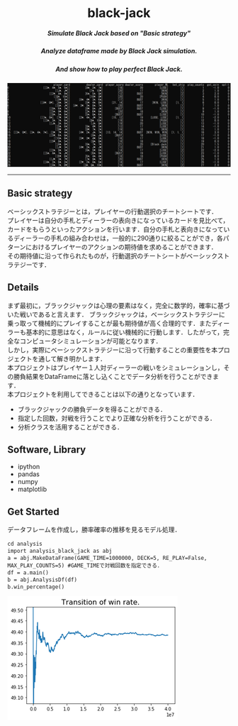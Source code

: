 # <div align="center">black-jack</div>
##### <div align="center">Simulate Black Jack based on "Basic strategy"</div>
##### <div align="center">Analyze dataframe made by Black Jack simulation.</div>
##### <div align="center">And show how to play perfect Black Jack.</div>
<div align="center">
<img src="./img/df.PNG">
</div>

---
## Basic strategy
ベーシックストラテジーとは，プレイヤーの行動選択のチートシートです．  
プレイヤーは自分の手札とディーラーの表向きになっているカードを見比べて，カードをもらうといったアクションを行います．自分の手札と表向きになっているディーラーの手札の組み合わせは，一般的に290通りに絞ることができ，各パターンにおけるプレイヤーのアクションの期待値を求めることができます．  
その期待値に沿って作られたものが，行動選択のチートシートがベーシックストラテジーです．

## Details
まず最初に，ブラックジャックは心理の要素はなく，完全に数学的，確率に基づいた戦いであると言えます．
ブラックジャックは，ベーシックストラテジーに乗っ取って機械的にプレイすることが最も期待値が高く合理的です．またディーラーも基本的に意思はなく，ルールに従い機械的に行動します．したがって，完全なコンピュータシミュレーションが可能となります．  
しかし，実際にベーシックストラテジーに沿って行動することの重要性を本プロジェクトを通して解き明かします．  
本プロジェクトはプレイヤー１人対ディーラーの戦いをシミュレーションし，その勝負結果をDataFrameに落とし込くことでデータ分析を行うことができます．  
本プロジェクトを利用してできることは以下の通りとなっています．
- ブラックジャックの勝負データを得ることができる．
- 指定した回数，対戦を行うことでより正確な分析を行うことができる．
- 分析クラスを活用することができる．

## Software, Library
- ipython
- pandas
- numpy
- matplotlib

## Get Started
データフレームを作成し，勝率確率の推移を見るモデル処理．

```
cd analysis
import analysis_black_jack as abj
a = abj.MakeDataFrame(GAME_TIME=1000000, DECK=5, RE_PLAY=False, MAX_PLAY_COUNTS=5) #GAME_TIMEで対戦回数を指定できる．
df = a.main()
b = abj.AnalysisDf(df)
b.win_percentage()
```

<img src="./img/Transition_of_win_rate_40000000times.png">
